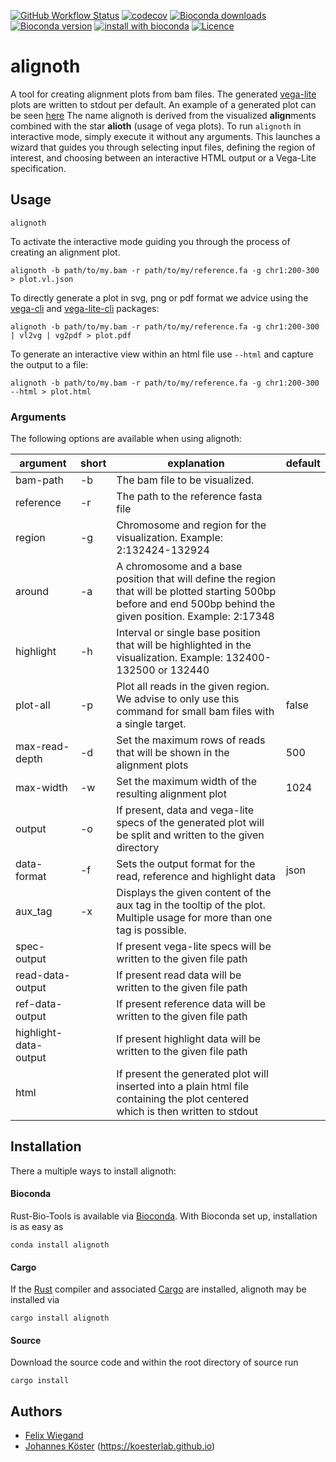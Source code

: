 [![GitHub Workflow Status](https://img.shields.io/github/actions/workflow/status/koesterlab/alignoth/rust.yml?branch=main&label=tests)](https://github.com/koesterlab/alignoth/actions)
[![codecov](https://codecov.io/gh/alignoth/alignoth/branch/main/graph/badge.svg?token=G751JNS6PU)](https://codecov.io/gh/koesterlab/alignoth)
[![Bioconda downloads](https://img.shields.io/conda/dn/bioconda/alignoth.svg?style=flat)](http://bioconda.github.io/recipes/alignoth/README.html)
[![Bioconda version](https://img.shields.io/conda/vn/bioconda/alignoth.svg?style=flat)](http://bioconda.github.io/recipes/alignoth/README.html)
[![install with bioconda](https://img.shields.io/badge/install%20with-bioconda-brightgreen.svg?style=flat)](http://bioconda.github.io/recipes/alignoth/README.html)
[![Licence](https://img.shields.io/conda/l/bioconda/alignoth.svg?style=flat)](http://bioconda.github.io/recipes/alignoth/README.html)

# alignoth

A tool for creating alignment plots from bam files. The generated [vega-lite](https://vega.github.io/vega-lite/) plots are written to stdout per default.
An example of a generated plot can be seen [here](http://htmlpreview.github.io/?https://github.com/koesterlab/alignoth/blob/main/examples/plot.html)
The name alignoth is derived from the visualized **align**ments combined with the star **alioth** (usage of vega plots).
To run ```alignoth``` in interactive mode, simply execute it without any arguments.
This launches a wizard that guides you through selecting input files, defining the region of interest, and choosing between an interactive HTML output or a Vega-Lite specification.

## Usage

```alignoth```

To activate the interactive mode guiding you through the process of creating an alignment plot.

```alignoth -b path/to/my.bam -r path/to/my/reference.fa -g chr1:200-300 > plot.vl.json```

To directly generate a plot in svg, png or pdf format we advice using the [vega-cli](https://vega.github.io/vega/usage/#cli) and [vega-lite-cli]( https://vega.github.io/vega-lite/usage/compile.html#cli) packages:

```alignoth -b path/to/my.bam -r path/to/my/reference.fa -g chr1:200-300 | vl2vg | vg2pdf > plot.pdf```

To generate an interactive view within an html file use `--html` and capture the output to a file:

```alignoth -b path/to/my.bam -r path/to/my/reference.fa -g chr1:200-300 --html > plot.html```

### Arguments

The following options are available when using alignoth:

| argument              | short | explanation                                                                                                                                                       | default |
|-----------------------|-------|-------------------------------------------------------------------------------------------------------------------------------------------------------------------|---------|
| bam-path              | -b    | The bam file to be visualized.                                                                                                                                    |         |
| reference             | -r    | The path to the reference fasta file                                                                                                                              |         |
| region                | -g    | Chromosome and region for the visualization. Example: 2:132424-132924                                                                                             |         |
| around                | -a    | A chromosome and a base position that will define the region that will be plotted starting 500bp before and end 500bp behind the given position. Example: 2:17348 |         |
| highlight             | -h    | Interval or single base position that will be highlighted in the visualization. Example: 132400-132500 or 132440                                                  |         |
| plot-all              | -p    | Plot all reads in the given region. We advise to only use this command for small bam files with a single target.                                                  | false   |
| max-read-depth        | -d    | Set the maximum rows of reads that will be shown in the alignment plots                                                                                           | 500     |
| max-width             | -w    | Set the maximum width of the resulting alignment plot                                                                                                             | 1024    |
| output                | -o    | If present, data and vega-lite specs of the generated plot will be split and written to the given directory                                                       |         |
| data-format           | -f    | Sets the output format for the read, reference and highlight data                                                                                                 | json    |
| aux_tag               | -x    | Displays the given content of the aux tag in the tooltip of the plot. Multiple usage for more than one tag is possible.                                           |         |
| spec-output           |       | If present vega-lite specs will be written to the given file path                                                                                                 |         |
| read-data-output      |       | If present read data will be written to the given file path                                                                                                       |         |
| ref-data-output       |       | If present reference data will be written to the given file path                                                                                                  |         |
| highlight-data-output |       | If present highlight data will be written to the given file path                                                                                                  |         |
| html                  |       | If present the generated plot will inserted into a plain html file containing the plot centered which is then written to stdout                                   |         |

## Installation

There a multiple ways to install alignoth:

#### Bioconda

Rust-Bio-Tools is available via [Bioconda](https://bioconda.github.io).
With Bioconda set up, installation is as easy as

    conda install alignoth

#### Cargo

If the [Rust](https://www.rust-lang.org/tools/install) compiler and associated [Cargo](https://github.com/rust-lang/cargo/) are installed, alignoth may be installed via

    cargo install alignoth

#### Source

Download the source code and within the root directory of source run

    cargo install

## Authors

* [Felix Wiegand](https://github.com/fxwiegand)
* [Johannes Köster](https://github.com/johanneskoester) (https://koesterlab.github.io)
